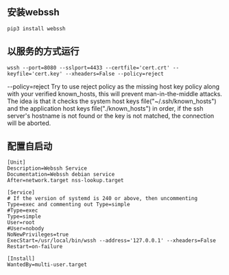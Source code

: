 
安装webssh
--------

```
pip3 install webssh
```

以服务的方式运行
---------------

```
wssh --port=8080 --sslport=4433 --certfile='cert.crt' --keyfile='cert.key' --xheaders=False --policy=reject
```

 --policy=reject 
 Try to use reject policy as the missing host key policy along with your verified known_hosts, this will prevent man-in-the-middle attacks. The idea is that it checks the system host keys file("~/.ssh/known_hosts") and the application host keys file("./known_hosts") in order, if the ssh server's hostname is not found or the key is not matched, the connection will be aborted.
 
配置自启动
----------

```
[Unit]
Description=Webssh Service
Documentation=Webssh debian service 
After=network.target nss-lookup.target

[Service]
# If the version of systemd is 240 or above, then uncommenting Type=exec and commenting out Type=simple
#Type=exec
Type=simple
User=root
#User=nobody
NoNewPrivileges=true
ExecStart=/usr/local/bin/wssh --address='127.0.0.1' --xheaders=False
Restart=on-failure

[Install]
WantedBy=multi-user.target
```
